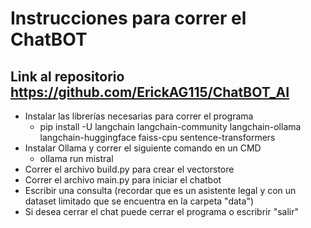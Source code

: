 # Instrucciones para correr el ChatBOT
## Link al repositorio https://github.com/ErickAG115/ChatBOT_AI
- Instalar las librerías necesarias para correr el programa
  - pip install -U langchain langchain-community langchain-ollama langchain-huggingface faiss-cpu sentence-transformers
- Instalar Ollama y correr el siguiente comando en un CMD
  - ollama run mistral
- Correr el archivo build.py para crear el vectorstore
- Correr el archivo main.py para iniciar el chatbot
- Escribir una consulta (recordar que es un asistente legal y con un dataset limitado que se encuentra en la carpeta "data")
- Si desea cerrar el chat puede cerrar el programa o escribrir "salir"